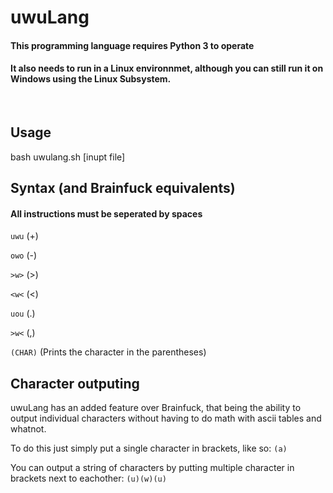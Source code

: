 # uwuLang
#### This programming language requires Python 3 to operate
#### It also needs to run in a Linux environnmet, although you can still run it on Windows using the Linux Subsystem.

</br>

## Usage
bash uwulang.sh [inupt file]

## Syntax (and Brainfuck equivalents)
#### All instructions must be seperated by spaces

`uwu` (+)

`owo` (-)

`>w>` (>)

`<w<` (<)

`uou` (.)

`>w<` (,)

`(CHAR)` (Prints the character in the parentheses)


## Character outputing
uwuLang has an added feature over Brainfuck, that being the ability to output individual characters without having to do math with ascii tables and whatnot.

To do this just simply put a single character in brackets, like so:
`(a)`

You can output a string of characters by putting multiple character in brackets next to eachother:
`(u)(w)(u)`
